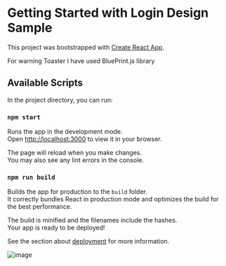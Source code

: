 # Getting Started with Login Design Sample

This project was bootstrapped with [Create React App](https://github.com/facebook/create-react-app).

For warning Toaster I have used BluePrint.js library

## Available Scripts

In the project directory, you can run:

### `npm start`

Runs the app in the development mode.\
Open [http://localhost:3000](http://localhost:3000) to view it in your browser.

The page will reload when you make changes.\
You may also see any lint errors in the console.

### `npm run build`

Builds the app for production to the `build` folder.\
It correctly bundles React in production mode and optimizes the build for the best performance.

The build is minified and the filenames include the hashes.\
Your app is ready to be deployed!

See the section about [deployment](https://facebook.github.io/create-react-app/docs/deployment) for more information.

![image](https://user-images.githubusercontent.com/46927802/169760324-9bfe55a4-c369-42ba-9331-cd47eec3c3b2.png)


